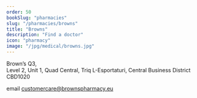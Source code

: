 ```yaml
---
order: 50
bookSlug: "pharmacies"
slug: "/pharmacies/browns"
title: "Browns"
description: "Find a doctor"
icon: "pharmacy"
image: "/jpg/medical/browns.jpg"
---
```

Brown’s Q3,  
Level 2, Unit 1, Quad Central, Triq L-Esportaturi, Central Business District CBD1020

email customercare@brownspharmacy.eu